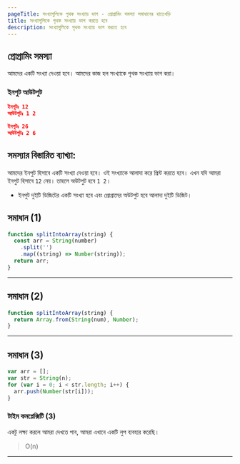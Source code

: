```yaml
---
pageTitle: সংখ্যাগুলিকে পৃথক সংখ্যায় ভাগ - প্রোগ্রামিং সমস্যা সমাধানের হাতেখড়ি
title: সংখ্যাগুলিকে পৃথক সংখ্যায় ভাগ করতে হবে
description: সংখ্যাগুলিকে পৃথক সংখ্যায় ভাগ করতে হবে
---
```


## প্রোগ্রামিং সমস্যা

আমদের একটি সংখ্যা দেওয়া হবে। আমদের কাজ হল সংখ্যাকে পৃথক সংখ্যায় ভাগ করা।

### ইনপুট আউটপুট

```json
ইনপুটঃ 12
আউটপুটঃ 1 2

ইনপুটঃ 26
আউটপুটঃ 2 6
```

## সমস্যার বিস্তারিত ব্যাখ্যা:

আমদের ইনপুট হিসাবে একটি সংখ্যা দেওয়া হবে। ওই সংখ্যাকে আলাদা করে প্রিন্ট করতে হবে। এখন যদি আমরা ইনপুট হিসাবে `12` নেয়। তাহলে অউটপুট হবে `1 2`।

- ইনপুট দুইটি ডিজিটের একটি সংখ্যা হবে এবং প্রোগ্রামের অউটপুট হবে আলাদা দুইটি ডিজিট।

## সমাধান (1)

```js
function splitIntoArray(string) {
  const arr = String(number)
    .split('')
    .map((string) => Number(string));
  return arr;
}
```

---

## সমাধান (2)

```js
function splitIntoArray(string) {
  return Array.from(String(num), Number);
}
```

---

## সমাধান (3)

```js
var arr = [];
var str = String(n);
for (var i = 0; i < str.length; i++) {
  arr.push(Number(str[i]));
}
```

### টাইম কমপ্লেক্সিটি (3)

একটু লক্ষ্য করলে আমরা দেখতে পাব, আমরা এখানে একটি লুপ ব্যবহার করেছি।

> O(n)

---
